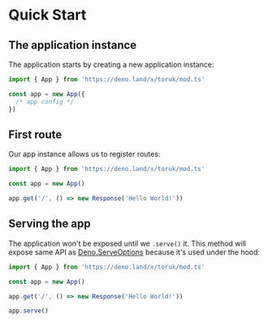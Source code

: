 # Quick Start

## The application instance

The application starts by creating a new application instance:

```ts
import { App } from 'https://deno.land/x/toruk/mod.ts'

const app = new App({
  /* app config */
})
```

## First route

Our app instance allows us to register routes:

```ts
import { App } from 'https://deno.land/x/toruk/mod.ts'

const app = new App()

app.get('/', () => new Response('Hello World!'))
```

## Serving the app

The application won't be exposed until we `.serve()` it. This method will expose same API as [Deno.ServeOptions](https://docs.deno.com/api/deno/~/Deno.ServeOptions) because it's used under the hood:

```ts
import { App } from 'https://deno.land/x/toruk/mod.ts'

const app = new App()

app.get('/', () => new Response('Hello World!'))

app.serve()
```

